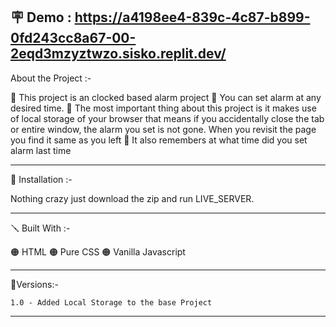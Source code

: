 🪧 Demo : https://a4198ee4-839c-4c87-b899-0fd243cc8a67-00-2eqd3mzyztwzo.sisko.replit.dev/
---

About the Project :-

🔴 This project is an clocked based alarm project
🔴 You can set alarm at any desired time.
🔴 The most important thing about this project is it makes use of local storage of your browser that means if you accidentally close the tab or entire
window, the alarm you set is not gone. When you revisit the page you find it same as you left
🔴 It also remembers at what time did you set alarm last time

---

📐 Installation :-

Nothing crazy just download the zip and run LIVE_SERVER.

---

🪛 Built With :-

🟠 HTML
🟠 Pure CSS
🟠 Vanilla Javascript

---


🚦Versions:-

    1.0 - Added Local Storage to the base Project

---


